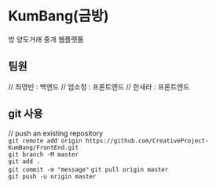 # KumBang(금방)
방 양도거래 중개 웹플랫폼

## 팀원
// 최영빈 : 백엔드
// 엄소정 : 프론트엔드
// 한새라 : 프론트엔드

## git 사용
// push an existing repository  
`git remote add origin https://github.com/CreativeProject-KumBang/FrontEnd.git`  
`git branch -M master`  
`git add .`  
`git commit -m "message"` 
`git pull origin master`  
`git push -u origin master`  


